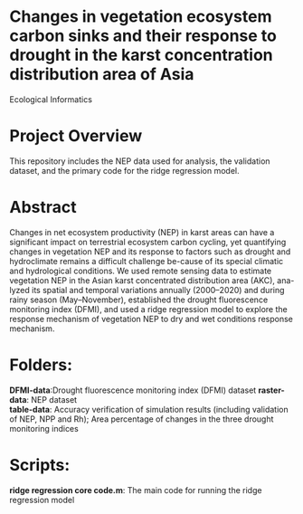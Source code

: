 # Changes in vegetation ecosystem carbon sinks and their response to drought in the karst concentration distribution area of Asia
Ecological Informatics
# Project Overview
This repository includes the NEP data used for analysis, the validation dataset, and the primary code for the ridge regression model.
# Abstract
Changes in net ecosystem productivity (NEP) in karst areas can have a significant impact on terrestrial ecosystem carbon cycling, yet quantifying changes in vegetation NEP and its response to factors such as drought and hydroclimate remains a difficult challenge be-cause of its special climatic and hydrological conditions. We used remote sensing data to estimate vegetation NEP in the Asian karst concentrated distribution area (AKC), ana-lyzed its spatial and temporal variations annually (2000–2020) and during rainy season (May–November), established the drought fluorescence monitoring index (DFMI), and used a ridge regression model to explore the response mechanism of vegetation NEP to dry and wet conditions response mechanism. 
# Folders:
**DFMI-data**:Drought fluorescence monitoring index (DFMI) dataset
**raster-data**: NEP dataset<br />
**table-data**: Accuracy verification of simulation results (including validation of NEP, NPP and Rh); Area percentage of changes in the three drought monitoring indices

# Scripts:
**ridge regression core code.m**: The main code for running the ridge regression model
